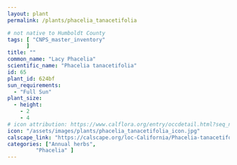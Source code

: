 ```yaml
---
layout: plant                                                              
permalink: /plants/phacelia_tanacetifolia

# not native to Humboldt County
tags: [ "CNPS_master_inventory"
      ]
title: ""
common_name: "Lacy Phacelia"
scientific_name: "Phacelia tanacetifolia"
id: 65
plant_id: 624bf
sun_requirements:
  - "Full Sun"
plant_size:
  - height: 
    - 2
    - 4
# icon attribution: https://www.calflora.org/entry/occdetail.html?seq_num=wb2169-107 
icon: "/assets/images/plants/phacelia_tanacetifolia_icon.jpg"
calscape_link: "https://calscape.org/loc-California/Phacelia-tanacetifolia-(Lacy-Phacelia)"
categories: ["Annual herbs", 
	     "Phacelia" ]
---
```




